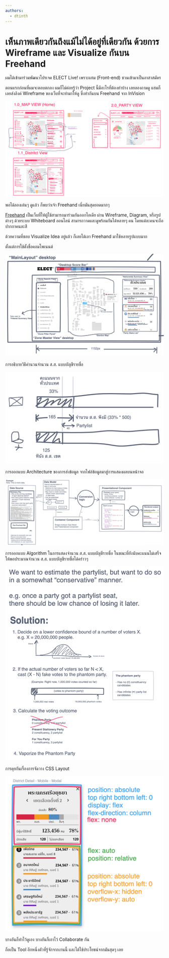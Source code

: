```yaml
---
authors:
  - dtinth
---
```


# เห็นภาพเดียวกันถึงแม้ไม่ได้อยู่ที่เดียวกัน ด้วยการ Wireframe และ Visualize กันบน Freehand

ผมได้เข้ามาร่วมพัฒนาโปรเจค ELECT Live! เพราะแฮม (Front-end) ชวนเข้ามาเป็นอาสาสมัคร

ตอนแรกก่อนที่ผมจะตอบตกลง ผมก็ไม่ค่อยรู้ว่า Project นี้มีอะไรที่ต้องทำบ้าง เลยลองถามดู
แฮมก็เลยส่งลิงค์ Wireframe ของเว็บที่จะทำมาให้ดู ซึ่งทำกันบน Freehand จาก InVision

![](./wireframe.png)

พอได้ลองเล่นๆ ดูแล้ว ก็พบว่าเจ้า Freehand เนี่ยมันสุดยอดมากๆ

[Freehand](https://www.invisionapp.com/feature/freehand) เป็นเว็บที่ให้ผู้ใช้สามารถมาร่วมกันออกไอเดีย ผ่าน Wireframe, Diagram, หรือรูปต่างๆ ด้วยระบบ Whiteboard ออนไลน์
สามารถวาดและดูพร้อมกันได้หลายๆ คน โดยแต่ละคนจะถือปากกาคนละสี

ด้วยความที่ชอบ Visualize Idea อยู่แล้ว ก็เลยได้เอา Freehand มาใช้หลายรูปแบบมาก

ตั้งแต่การใช้ตั้งชื่อคอมโพเนนต์

![](./naming.png)

การอธิบายวิธีคำนวนจำนวน ส.ส. แบบบัญชีรายชื่อ

![](./partylist.png)

การออกแบบ Architecture ของการส่งข้อมูล จากไฟล์ข้อมูลมาสู่การแสดงผลบนหน้าจอ

![](./data-architecture.png)

การออกแบบ Algorithm ในการแสดงจำนวน ส.ส. แบบบัญชีรายชื่อ ในขณะที่ยังนับคะแนนไม่เสร็จ ให้พอประมาณจำนวน ส.ส. แบบบัญชีรายชื่อได้คร่าวๆ

![](./partial-partylist.png)

การคุยกันเรื่องการจัดวาง CSS Layout

![](./css.png)

บางอันก็ทำไว้ดูเอง บางอันก็เอาไว้ Collaborate กัน

ถือเป็น Tool อีกหนึ่งตัวที่รู้จักจากงานนี้ และได้ใช้ประโยชน์จากมันสุดๆ เลย
